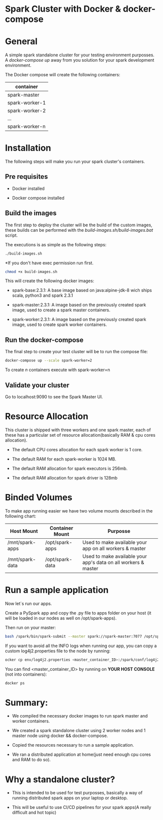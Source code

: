 # Spark Cluster with Docker & docker-compose

# General

A simple spark standalone cluster for your testing environment purposses. A *docker-compose up* away from you solution for your spark development environment.

The Docker compose will create the following containers:

container|
---|
spark-master|
spark-worker-1|
spark-worker-2|
...|
spark-worker-n|


# Installation

The following steps will make you run your spark cluster's containers.

## Pre requisites

* Docker installed

* Docker compose  installed


## Build the images

The first step to deploy the cluster will be the build of the custom images, these builds can be performed with the *build-images.sh/build-images.bat* script. 

The executions is as simple as the following steps:

```sh
./build-images.sh
```
*If you don't have exec permission run first.

```sh
chmod +x build-images.sh
```

This will create the following docker images:

* spark-base:2.3.1: A base image based on java:alpine-jdk-8 wich ships scala, python3 and spark 2.3.1

* spark-master:2.3.1: A image based on the previously created spark image, used to create a spark master containers.

* spark-worker:2.3.1: A image based on the previously created spark image, used to create spark worker containers.


## Run the docker-compose

The final step to create your test cluster will be to run the compose file:

```sh
docker-compose up --scale spark-worker=2
```
To create *n* containers execute with spark-worker=n

## Validate your cluster

Go to localhost:9090 to see the Spark Master UI.


# Resource Allocation 

This cluster is shipped with three workers and one spark master, each of these has a particular set of resource allocation(basically RAM & cpu cores allocation).

* The default CPU cores allocation for each spark worker is 1 core.

* The default RAM for each spark-worker is 1024 MB.

* The default RAM allocation for spark executors is 256mb.

* The default RAM allocation for spark driver is 128mb


# Binded Volumes

To make app running easier we have two volume mounts described in the following chart:

Host Mount|Container Mount|Purposse
---|---|---
/mnt/spark-apps|/opt/spark-apps|Used to make available your app on all workers & master
/mnt/spark-data|/opt/spark-data| Used to make available your app's data on all workers & master


# Run a sample application

Now let`s run our apps.

Create a PySpark app and copy the .py file to apps folder on your host (it will be loaded in our nodes as well on /opt/spark-apps).

Then run on your master:

```sh
bash /spark/bin/spark-submit --master spark://spark-master:7077 /opt/spark-apps/app.py
```

If you want to avoid all the INFO logs when running our app, you can copy a custom log4j2.properties file to the node by running:

```sh
ocker cp env/log4j2.properties <master_container_ID>:/spark/conf/log4j2.properties
```

You can  find <master_container_ID> by running on **YOUR HOST CONSOLE** (not into containers):

```sh
docker ps
```

# Summary:

* We compiled the necessary docker images to run spark master and worker containers.

* We created a spark standalone cluster using 2 worker nodes and 1 master node using docker && docker-compose.

* Copied the resources necessary to run a sample application.

* We ran a distributed application at home(just need enough cpu cores and RAM to do so).

# Why a standalone cluster?

* This is intended to be used for test purposses, basically a way of running distributed spark apps on your laptop or desktop.

* This will be useful to use CI/CD pipelines for your spark apps(A really difficult and hot topic)
